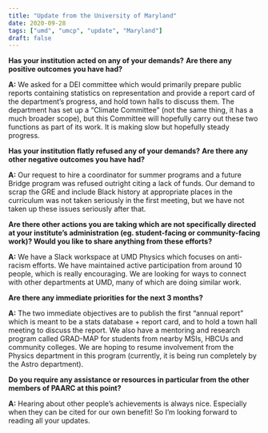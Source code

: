 ```yaml
---
title: "Update from the University of Maryland"
date: 2020-09-28
tags: ["umd", "umcp", "update", "Maryland"]
draft: false
---
```

**Has your institution acted on any of your demands?**
**Are there any positive outcomes you have had?**

**A:**	We asked for a DEI committee which would primarily prepare public reports containing statistics on representation and provide a report card of the department’s progress, and hold town halls to discuss them. The department has set up a “Climate Committee” (not the same thing, it has a much broader scope), but this Committee will hopefully carry out these two functions as part of its work. It is making slow but hopefully steady progress.

**Has your institution flatly refused any of your demands?**
**Are there any other negative outcomes you have had?**

**A:**	Our request to hire a coordinator for summer programs and a future Bridge program was refused outright citing a lack of funds. Our demand to scrap the GRE and include Black history at appropriate places in the curriculum was not taken seriously in the first meeting, but we have not taken up these issues seriously after that.

**Are there other actions you are taking which are not specifically directed at your institute’s administration (eg. student-facing or community-facing work)? Would you like to share anything from these efforts?**

**A:** We have a Slack workspace at UMD Physics which focuses on anti-racism efforts. We have maintained active participation from around 10 people, which is really encouraging. We are looking for ways to connect with other departments at UMD, many of which are doing similar work.

**Are there any immediate priorities for the next 3 months?**

**A:** The two immediate objectives are to publish the first “annual report” which is meant to be a stats database + report card, and to hold a town hall meeting to discuss the report. We also have a mentoring and research program called GRAD-MAP for students from nearby MSIs, HBCUs and community colleges. We are hoping to resume involvement from the Physics department in this program (currently, it is being run completely by the Astro department).

**Do you require any assistance or resources in particular from the other members of PAARC at this point?**

**A:** Hearing about other people’s achievements is always nice. Especially when they can be cited for our own benefit! So I’m looking forward to reading all your updates.
